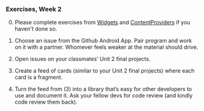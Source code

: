### Exercises, Week 2

0. Please complete exercises from [Widgets](lessons/07_OtherCommonWidgets.md) and [ContentProviders](lessons/08_ContentProviders.md) if you haven't done so.

1. Choose an issue from the Github Android App. Pair program and work on it with a partner. Whomever feels weaker at the material should drive.  

2. Open issues on your classmates’ Unit 2 final projects.  

3. Create a feed of cards (similar to your Unit 2 final projects) where each card is a fragment.  

4. Turn the feed from (3) into a library that’s easy for other developers to use and document it. Ask your fellow devs for code review (and kindly code review them back).  
